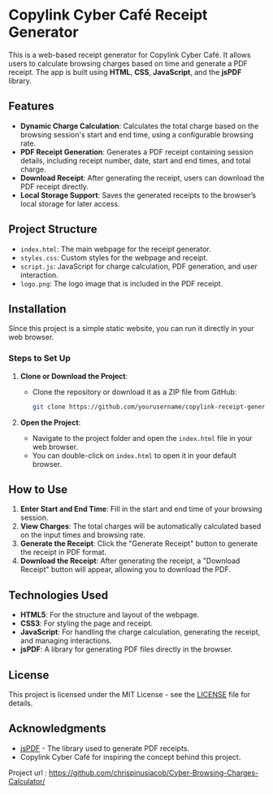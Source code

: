 # Copylink Cyber Café Receipt Generator

This is a web-based receipt generator for Copylink Cyber Café. It allows users to calculate browsing charges based on time and generate a PDF receipt. The app is built using **HTML**, **CSS**, **JavaScript**, and the **jsPDF** library.

## Features

- **Dynamic Charge Calculation**: Calculates the total charge based on the browsing session's start and end time, using a configurable browsing rate.
- **PDF Receipt Generation**: Generates a PDF receipt containing session details, including receipt number, date, start and end times, and total charge.
- **Download Receipt**: After generating the receipt, users can download the PDF receipt directly.
- **Local Storage Support**: Saves the generated receipts to the browser’s local storage for later access.

## Project Structure

- `index.html`: The main webpage for the receipt generator.
- `styles.css`: Custom styles for the webpage and receipt.
- `script.js`: JavaScript for charge calculation, PDF generation, and user interaction.
- `logo.png`: The logo image that is included in the PDF receipt.

## Installation

Since this project is a simple static website, you can run it directly in your web browser.

### Steps to Set Up

1. **Clone or Download the Project**:
   - Clone the repository or download it as a ZIP file from GitHub:
     ```bash
     git clone https://github.com/yourusername/copylink-receipt-generator.git
     ```

2. **Open the Project**:
   - Navigate to the project folder and open the `index.html` file in your web browser.
   - You can double-click on `index.html` to open it in your default browser.

## How to Use

1. **Enter Start and End Time**: Fill in the start and end time of your browsing session.
2. **View Charges**: The total charges will be automatically calculated based on the input times and browsing rate.
3. **Generate the Receipt**: Click the "Generate Receipt" button to generate the receipt in PDF format.
4. **Download the Receipt**: After generating the receipt, a "Download Receipt" button will appear, allowing you to download the PDF.

## Technologies Used

- **HTML5**: For the structure and layout of the webpage.
- **CSS3**: For styling the page and receipt.
- **JavaScript**: For handling the charge calculation, generating the receipt, and managing interactions.
- **jsPDF**: A library for generating PDF files directly in the browser.

## License

This project is licensed under the MIT License - see the [LICENSE](LICENSE) file for details.

## Acknowledgments

- [jsPDF](https://github.com/parallax/jsPDF) - The library used to generate PDF receipts.
- Copylink Cyber Café for inspiring the concept behind this project.

 Project url :  https://github.com/chrispinusjacob/Cyber-Browsing-Charges-Calculator/
